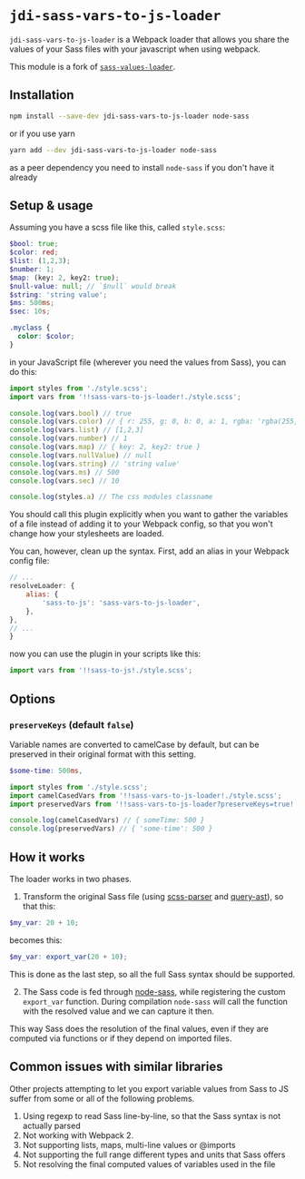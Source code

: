 # `jdi-sass-vars-to-js-loader`

`jdi-sass-vars-to-js-loader` is a Webpack loader that allows you share the values of your Sass files with your javascript when using webpack.

This module is a fork of [`sass-values-loader`](https://www.npmjs.com/package/sass-values-loader).

## Installation

```sh
npm install --save-dev jdi-sass-vars-to-js-loader node-sass
```

or if you use yarn

```sh
yarn add --dev jdi-sass-vars-to-js-loader node-sass
```

as a peer dependency you need to install `node-sass` if you don't have it already

## Setup & usage

Assuming you have a scss file like this, called `style.scss`:

```scss
$bool: true;
$color: red;
$list: (1,2,3);
$number: 1;
$map: (key: 2, key2: true);
$null-value: null; // `$null` would break
$string: 'string value';
$ms: 500ms;
$sec: 10s;

.myclass {
  color: $color;
}
```

in your JavaScript file (wherever you need the values from Sass), you can do this:

```js
import styles from './style.scss';
import vars from '!!sass-vars-to-js-loader!./style.scss';

console.log(vars.bool) // true
console.log(vars.color) // { r: 255, g: 0, b: 0, a: 1, rgba: 'rgba(255, 0, 0, 0)' }
console.log(vars.list) // [1,2,3]
console.log(vars.number) // 1
console.log(vars.map) // { key: 2, key2: true }
console.log(vars.nullValue) // null
console.log(vars.string) // 'string value'
console.log(vars.ms) // 500
console.log(vars.sec) // 10

console.log(styles.a) // The css modules classname
```

You should call this plugin explicitly when you want to gather the variables of a file instead of adding it to your Webpack config, so that you won't change how your stylesheets are loaded.

You can, however, clean up the syntax. First, add an alias in your Webpack config file:

```js
// ...
resolveLoader: {
	alias: {
		'sass-to-js': 'sass-vars-to-js-loader',
	},
},
// ...
}
```

now you can use the plugin in your scripts like this:

```js
import vars from '!!sass-to-js!./style.scss';
```

## Options

### `preserveKeys` (default `false`)

Variable names are converted to camelCase by default, but can be preserved in their original format with this setting.

```scss
$some-time: 500ms,
```

```js
import styles from './style.scss';
import camelCasedVars from '!!sass-vars-to-js-loader!./style.scss';
import preservedVars from '!!sass-vars-to-js-loader?preserveKeys=true!./style.scss';

console.log(camelCasedVars) // { someTime: 500 }
console.log(preservedVars) // { 'some-time': 500 }
```

## How it works

The loader works in two phases.

1. Transform the original Sass file (using [scss-parser](https://www.npmjs.com/package/scss-parser) and [query-ast](https://www.npmjs.com/package/query-ast)), so that this:

```scss
$my_var: 20 + 10;
```

becomes this:

```scss
$my_var: export_var(20 + 10);
```

This is done as the last step, so all the full Sass syntax should be supported.

2. The Sass code is fed through [node-sass](https://github.com/sass/node-sass), while registering the custom `export_var` function. During compilation `node-sass` will call the function with the resolved value and we can capture it then.

This way Sass does the resolution of the final values, even if they are computed via functions or if they depend on imported files.

## Common issues with similar libraries

Other projects attempting to let you export variable values from Sass to JS suffer from some or all of the following problems.

1. Using regexp to read Sass line-by-line, so that the Sass syntax is not actually parsed
2. Not working with Webpack 2.
3. Not supporting lists, maps, multi-line values or @imports
4. Not supporting the full range different types and units that Sass offers
5. Not resolving the final computed values of variables used in the file
